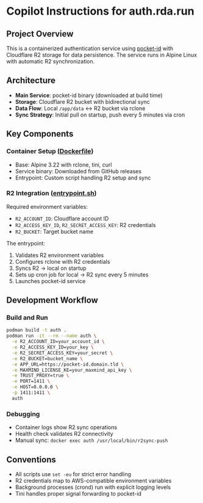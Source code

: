 # Copilot Instructions for auth.rda.run

## Project Overview
This is a containerized authentication service using [pocket-id](https://github.com/pocket-id/pocket-id) with Cloudflare R2 storage for data persistence. The service runs in Alpine Linux with automatic R2 synchronization.

## Architecture
- **Main Service**: pocket-id binary (downloaded at build time)
- **Storage**: Cloudflare R2 bucket with bidirectional sync
- **Data Flow**: Local `/app/data` ↔ R2 bucket via rclone
- **Sync Strategy**: Initial pull on startup, push every 5 minutes via cron

## Key Components

### Container Setup ([Dockerfile](Dockerfile))
- Base: Alpine 3.22 with rclone, tini, curl
- Service binary: Downloaded from GitHub releases
- Entrypoint: Custom script handling R2 setup and sync

### R2 Integration ([entrypoint.sh](entrypoint.sh))
Required environment variables:
- `R2_ACCOUNT_ID`: Cloudflare account ID
- `R2_ACCESS_KEY_ID`, `R2_SECRET_ACCESS_KEY`: R2 credentials  
- `R2_BUCKET`: Target bucket name

The entrypoint:
1. Validates R2 environment variables
2. Configures rclone with R2 credentials
3. Syncs R2 → local on startup
4. Sets up cron job for local → R2 sync every 5 minutes
5. Launches pocket-id service

## Development Workflow

### Build and Run
```bash
podman build -t auth .
podman run -it --rm --name auth \
  -e R2_ACCOUNT_ID=your_account_id \
  -e R2_ACCESS_KEY_ID=your_key \
  -e R2_SECRET_ACCESS_KEY=your_secret \
  -e R2_BUCKET=bucket_name \
  -e APP_URL=https://pocket-id.domain.tld \
  -e MAXMIND_LICENSE_KE=your_maxmind_api_key \
  -e TRUST_PROXY=true \
  -e PORT=1411 \
  -e HOST=0.0.0.0 \
  -p 1411:1411 \
  auth
```

### Debugging
- Container logs show R2 sync operations
- Health check validates R2 connectivity
- Manual sync: `docker exec auth /usr/local/bin/r2sync-push`

## Conventions
- All scripts use `set -eu` for strict error handling
- R2 credentials map to AWS-compatible environment variables
- Background processes (crond) run with explicit logging levels
- Tini handles proper signal forwarding to pocket-id